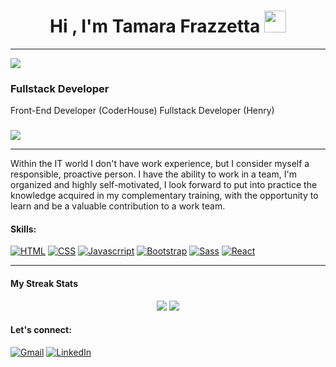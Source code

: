 <h1 align="center">Hi , I'm Tamara Frazzetta <img src="https://media.giphy.com/media/hvRJCLFzcasrR4ia7z/giphy.gif" width="35"></h1>

-------
![](https://komarev.com/ghpvc/?username=tamaraantonella&color=ff69b4)

### Fullstack Developer 

Front-End Developer (CoderHouse)
Fullstack Developer (Henry)



###
<a href = "https://www.codewars.com/users/tamaraantonella"><img src="https://www.codewars.com/users/tamaraantonella/badges/small"></a>

-------


Within the IT world I don't have work experience, but I consider myself a responsible, proactive person. I have the ability to work in a team, I'm organized and highly self-motivated, I look forward to put into practice the knowledge acquired in my complementary training, with the opportunity to learn and be a valuable contribution to a work team.





#### Skills:
<p> 
    <a href="#"><img src="https://img.icons8.com/color/50/000000/html-5--v1.png" alt="HTML" title="HTML"></a>
    <a href="#"><img src="https://img.icons8.com/color/50/000000/css3.png" alt="CSS" title="CSS"></a>
    <a href="#"><img src="https://img.icons8.com/color/50/000000/javascript--v1.png" alt="Javascrript" title="Javascrript"></a>
    <a href="https://img.shields.io/badge/python-3670A0?style=for-the-badge&logo=python&logoColor=ffdd54"></a>
    <a href="#"><img src="https://img.icons8.com/color/50/000000/bootstrap.png" alt="Bootstrap" title="Bootstrap"></a>
    <a href="#"><img src="https://img.icons8.com/color/48/000000/sass.png" alt="Sass" title="Sass"></a>
    <a href="#"><img src="https://img.icons8.com/external-vitaliy-gorbachev-blue-vitaly-gorbachev/48/000000/external-atom-nuclear-energy-vitaliy-gorbachev-blue-vitaly-gorbachev.png" alt="React" title="React JS"></a>
</p>





-------
#### My Streak Stats
<p align="center">

  <img src="https://github-readme-stats.vercel.app/api?username=tamaraantonella&hide=stars&show_icons=true&theme=dracula&line_height=40">
  <img src="https://github-readme-stats.vercel.app/api/top-langs/?username=tamaraantonella&count_private=true&theme=dracula">

</p>



#### Let's connect:
[![Gmail](https://img.shields.io/badge/Gmail-D14836?style=for-the-badge&logo=gmail&logoColor=white)](https://mailto:tamarafrazzetta@gmail.com)
[![LinkedIn](https://img.shields.io/badge/linkedin-%230077B5.svg?style=for-the-badge&logo=linkedin&logoColor=white)](https://www.linkedin.com/in/tamara-antonella-f-5756939b/)
<!---
tamaraantonella/tamaraantonella is a ✨ special ✨ repository because its `README.md` (this file) appears on your GitHub profile.
You can click the Preview link to take a look at your changes.
--->
